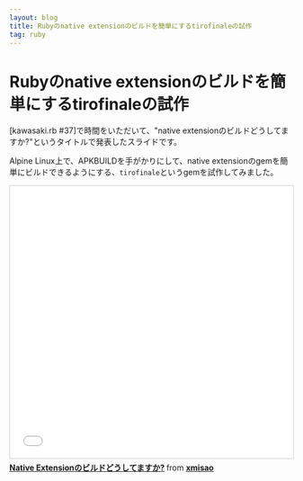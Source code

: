 ```yaml
---
layout: blog
title: Rubyのnative extensionのビルドを簡単にするtirofinaleの試作
tag: ruby
---
```


# Rubyのnative extensionのビルドを簡単にするtirofinaleの試作

[kawasaki.rb #37]で時間をいただいて、"native extensionのビルドどうしてますか?"というタイトルで発表したスライドです。

Alpine Linux上で、APKBUILDを手がかりにして、native extensionのgemを簡単にビルドできるようにする、`tirofinale`というgemを試作してみました。

<iframe src="//www.slideshare.net/slideshow/embed_code/key/DIiocQVmJtVH8A" width="595" height="485" frameborder="0" marginwidth="0" marginheight="0" scrolling="no" style="border:1px solid #CCC; border-width:1px; margin-bottom:5px; max-width: 100%;" allowfullscreen> </iframe> <div style="margin-bottom:5px"> <strong> <a href="//www.slideshare.net/xmisao/native-extension" title="Native Extensionのビルドどうしてますか?" target="_blank">Native Extensionのビルドどうしてますか?</a> </strong> from <strong><a href="//www.slideshare.net/xmisao" target="_blank">xmisao</a></strong> </div>
